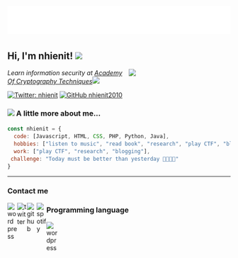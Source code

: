 <h1 align="center">
  <img src="name.svg" alt="__nhienit__" />
</h1>  


<h2> Hi, I'm nhienit! <img src="https://media.giphy.com/media/mGcNjsfWAjY5AEZNw6/giphy.gif" width="50"></h2>
<img align='right' src="https://media.giphy.com/media/o0vwzuFwCGAFO/giphy.gif" width="230">
<p><em>Learn information security at <a href="http://www.unb.br">Academy Of Cryptography Techniques</a><img src="https://media.giphy.com/media/fYSnHlufseco8Fh93Z/giphy.gif" width="30"></em></p>

[![Twitter: __nhienit__](https://img.shields.io/twitter/follow/__nhienit__?style=social)](https://twitter.com/__nhienit__)
[![GitHub nhienit2010](https://img.shields.io/github/followers/nhienit2010?label=follow&style=social)](https://github.com/nhienit2010)


### <img src="https://media.giphy.com/media/VgCDAzcKvsR6OM0uWg/giphy.gif" width="50"> A little more about me...  

```javascript
const nhienit = {
  code: [Javascript, HTML, CSS, PHP, Python, Java],
  hobbies: ["listen to music", "read book", "research", "play CTF", "blogging"],
  work: ["play CTF", "research", "blogging"],
 challenge: "Today must be better than yesterday 💪💪💪💪"
}
```
---

### Contact me

[<img align="left" alt="wordpress" width="22px" src="https://cdn.jsdelivr.net/npm/simple-icons@3.13.0/icons/wordpress.svg" />](http://nhienit.wordpress.com/)
[<img align="left" alt="twitter" width="22px" src="https://cdn.jsdelivr.net/npm/simple-icons@3.13.0/icons/twitter.svg" />](https://twitter.com/__nhienit__)
[<img align="left" alt="github" width="22px" src="https://cdn.jsdelivr.net/npm/simple-icons@3.13.0/icons/github.svg" />](https://github.com/nhienit2010)
[<img align="left" alt="spotify" width="22px" src="https://cdn.jsdelivr.net/npm/simple-icons@3.13.0/icons/spotify.svg" />](https://open.spotify.com/user/31bmwgpaid4d3fet75wcvf7rwpja)

### Programming language
<img align="left" alt="wordpress" width="26px" src="https://img.icons8.com/color/48/000000/html-5--v1.png" />

